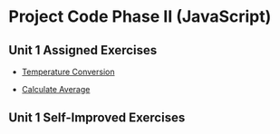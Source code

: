 # Project Code Phase II (JavaScript)

## Unit 1 Assigned Exercises

- [Temperature Conversion](exercises/1/ex1.md)

- [Calculate Average](exercises/2/ex2.md)

## Unit 1 Self-Improved Exercises
